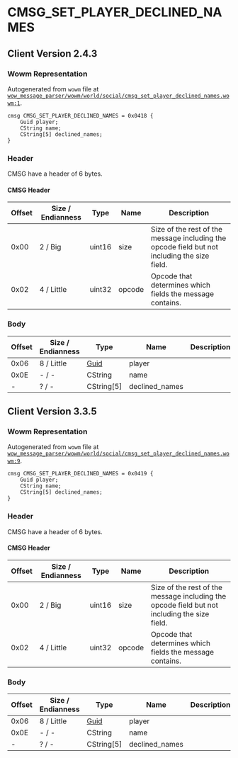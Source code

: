 # CMSG_SET_PLAYER_DECLINED_NAMES

## Client Version 2.4.3

### Wowm Representation

Autogenerated from `wowm` file at [`wow_message_parser/wowm/world/social/cmsg_set_player_declined_names.wowm:1`](https://github.com/gtker/wow_messages/tree/main/wow_message_parser/wowm/world/social/cmsg_set_player_declined_names.wowm#L1).
```rust,ignore
cmsg CMSG_SET_PLAYER_DECLINED_NAMES = 0x0418 {
    Guid player;
    CString name;
    CString[5] declined_names;
}
```
### Header

CMSG have a header of 6 bytes.

#### CMSG Header

| Offset | Size / Endianness | Type   | Name   | Description |
| ------ | ----------------- | ------ | ------ | ----------- |
| 0x00   | 2 / Big           | uint16 | size   | Size of the rest of the message including the opcode field but not including the size field.|
| 0x02   | 4 / Little        | uint32 | opcode | Opcode that determines which fields the message contains.|

### Body

| Offset | Size / Endianness | Type | Name | Description | Comment |
| ------ | ----------------- | ---- | ---- | ----------- | ------- |
| 0x06 | 8 / Little | [Guid](../spec/packed-guid.md) | player |  |  |
| 0x0E | - / - | CString | name |  |  |
| - | ? / - | CString[5] | declined_names |  |  |

## Client Version 3.3.5

### Wowm Representation

Autogenerated from `wowm` file at [`wow_message_parser/wowm/world/social/cmsg_set_player_declined_names.wowm:9`](https://github.com/gtker/wow_messages/tree/main/wow_message_parser/wowm/world/social/cmsg_set_player_declined_names.wowm#L9).
```rust,ignore
cmsg CMSG_SET_PLAYER_DECLINED_NAMES = 0x0419 {
    Guid player;
    CString name;
    CString[5] declined_names;
}
```
### Header

CMSG have a header of 6 bytes.

#### CMSG Header

| Offset | Size / Endianness | Type   | Name   | Description |
| ------ | ----------------- | ------ | ------ | ----------- |
| 0x00   | 2 / Big           | uint16 | size   | Size of the rest of the message including the opcode field but not including the size field.|
| 0x02   | 4 / Little        | uint32 | opcode | Opcode that determines which fields the message contains.|

### Body

| Offset | Size / Endianness | Type | Name | Description | Comment |
| ------ | ----------------- | ---- | ---- | ----------- | ------- |
| 0x06 | 8 / Little | [Guid](../spec/packed-guid.md) | player |  |  |
| 0x0E | - / - | CString | name |  |  |
| - | ? / - | CString[5] | declined_names |  |  |

